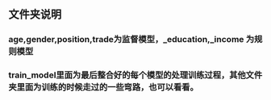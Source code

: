 ## 文件夹说明
### age,gender,position,trade为监督模型，_education,_income 为规则模型
### train_model里面为最后整合好的每个模型的处理训练过程，其他文件夹里面为训练的时候走过的一些弯路，也可以看看。
